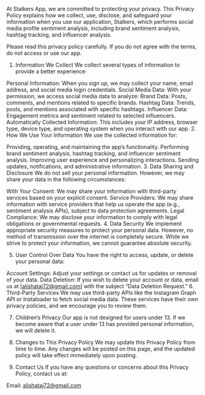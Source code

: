 At Stalkers App, we are committed to protecting your privacy. This Privacy Policy explains how we collect, use, disclose, and safeguard your information when you use our application, Stalkers, which performs social media profile sentiment analysis, including brand sentiment analysis, hashtag tracking, and influencer analysis.

Please read this privacy policy carefully. If you do not agree with the terms, do not access or use our app.

1. Information We Collect
We collect several types of information to provide a better experience:

Personal Information: When you sign up, we may collect your name, email address, and social media login credentials.
Social Media Data: With your permission, we access social media data to analyze:
Brand Data: Posts, comments, and mentions related to specific brands.
Hashtag Data: Trends, posts, and mentions associated with specific hashtags.
Influencer Data: Engagement metrics and sentiment related to selected influencers.
Automatically Collected Information: This includes your IP address, browser type, device type, and operating system when you interact with our app.
2. How We Use Your Information
We use the collected information for:

Providing, operating, and maintaining the app’s functionality.
Performing brand sentiment analysis, hashtag tracking, and influencer sentiment analysis.
Improving user experience and personalizing interactions.
Sending updates, notifications, and administrative information.
3. Data Sharing and Disclosure
We do not sell your personal information. However, we may share your data in the following circumstances:

With Your Consent: We may share your information with third-party services based on your explicit consent.
Service Providers: We may share information with service providers that help us operate the app (e.g., sentiment analysis APIs), subject to data protection agreements.
Legal Compliance: We may disclose your information to comply with legal obligations or governmental requests.
4. Data Security
We implement appropriate security measures to protect your personal data. However, no method of transmission over the internet is completely secure. While we strive to protect your information, we cannot guarantee absolute security.

5. User Control Over Data
You have the right to access, update, or delete your personal data:

Account Settings: Adjust your settings or contact us for updates or removal of your data.
Data Deletion: If you wish to delete your account or data, email us at [alishataj72@gmail.com] with the subject “Data Deletion Request.”
6. Third-Party Services
We may use third-party APIs like the Instagram Graph API or Instaloader to fetch social media data. These services have their own privacy policies, and we encourage you to review them.

7. Children’s Privacy
Our app is not designed for users under 13. If we become aware that a user under 13 has provided personal information, we will delete it.

8. Changes to This Privacy Policy
We may update this Privacy Policy from time to time. Any changes will be posted on this page, and the updated policy will take effect immediately upon posting.

9. Contact Us
If you have any questions or concerns about this Privacy Policy, contact us at:

Email: alishataj72@gmail.com
